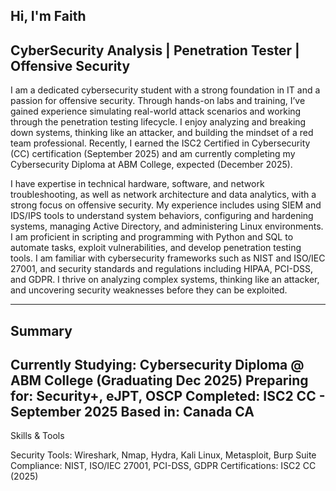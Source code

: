 Hi, I'm Faith
---
CyberSecurity Analysis | Penetration Tester | Offensive Security
---
I am a dedicated cybersecurity student with a strong foundation in IT and a passion for offensive security. Through hands-on labs and training, I’ve gained experience simulating real-world attack scenarios and working through the penetration testing lifecycle. I enjoy analyzing and breaking down systems, thinking like an attacker, and building the mindset of a red team professional. Recently, I earned the ISC2 Certified in Cybersecurity (CC) certification (September 2025) and am currently completing my Cybersecurity Diploma at ABM College, expected (December 2025).

I have expertise in technical hardware, software, and network troubleshooting, as well as network architecture and data analytics, with a strong focus on offensive security. My experience includes using SIEM and IDS/IPS tools to understand system behaviors, configuring and hardening systems, managing Active Directory, and administering Linux environments. I am proficient in scripting and programming with Python and SQL to automate tasks, exploit vulnerabilities, and develop penetration testing tools. I am familiar with cybersecurity frameworks such as NIST and ISO/IEC 27001, and security standards and regulations including HIPAA, PCI-DSS, and GDPR. I thrive on analyzing complex systems, thinking like an attacker, and uncovering security weaknesses before they can be exploited.

---
Summary
---
Currently Studying: Cybersecurity Diploma @ ABM College (Graduating Dec 2025)
Preparing for: Security+, eJPT, OSCP
Completed: ISC2 CC - September 2025
Based in: Canada CA
---
Skills & Tools

Security Tools: Wireshark, Nmap, Hydra, Kali Linux, Metasploit, Burp Suite
Compliance: NIST, ISO/IEC 27001, PCI-DSS, GDPR
Certifications: ISC2 CC (2025)



